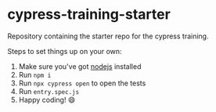 # cypress-training-starter

Repository containing the starter repo for the cypress training. 

Steps to set things up on your own:
1. Make sure you've got [nodejs](https://nodejs.org/en/) installed
2. Run `npm i`
3. Run `npx cypress open` to open the tests
4. Run `entry.spec.js`
5. Happy coding! 😄
